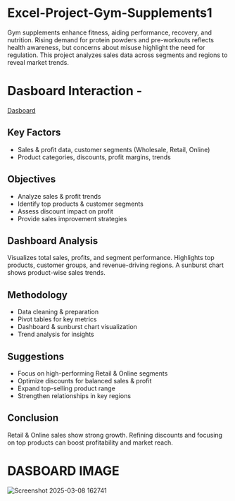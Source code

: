 # Excel-Project-Gym-Supplements1
Gym supplements enhance fitness, aiding performance, recovery, and nutrition. Rising demand for protein powders and pre-workouts reflects health awareness, but concerns about misuse highlight the need for regulation. This project analyzes sales data across segments and regions to reveal market trends.

# Dasboard Interaction - 
<a href = "https://github.com/alanmanoj007/Excel-Project-Gym-Supplements1/blob/main/Excel%20Project%20Gym%20Supplements1.xlsx">Dasboard</a>

## Key Factors  
- Sales & profit data, customer segments (Wholesale, Retail, Online)  
- Product categories, discounts, profit margins, trends  

## Objectives  
- Analyze sales & profit trends  
- Identify top products & customer segments  
- Assess discount impact on profit  
- Provide sales improvement strategies  

## Dashboard Analysis  
Visualizes total sales, profits, and segment performance. Highlights top products, customer groups, and revenue-driving regions. A sunburst chart shows product-wise sales trends.  

## Methodology  
- Data cleaning & preparation  
- Pivot tables for key metrics  
- Dashboard & sunburst chart visualization  
- Trend analysis for insights  

## Suggestions  
- Focus on high-performing Retail & Online segments  
- Optimize discounts for balanced sales & profit  
- Expand top-selling product range  
- Strengthen relationships in key regions  

## Conclusion  
Retail & Online sales show strong growth. Refining discounts and focusing on top products can boost profitability and market reach.


# DASBOARD IMAGE
![Screenshot 2025-03-08 162741](https://github.com/user-attachments/assets/8b84b0c4-2d8d-4af2-9470-4949717004fb)
